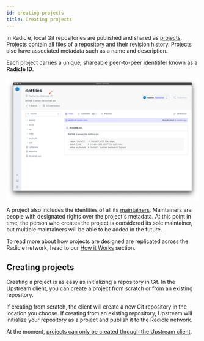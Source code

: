 ```yaml
---
id: creating-projects
title: Creating projects
---
```


In Radicle, local Git repositories are published and shared as [projects][pr].
Projects contain all files of a repository and their revision history.
Projects also have associated metadata such as a name and description. 

Each project carries a unique, shareable peer-to-peer identitifer known as a
**Radicle ID**.

![Radicle ID][ri]

A project also includes the identities of all its [maintainers][ma]. Maintainers
are people with designated rights over the project's metadata. At this point in
time, the person who creates the project is considered its sole maintainer, but
multiple maintainers will be able to be added in the future.

To read more about how projects are designed are replicated across the Radicle
network, head to our [How it Works][hw] section.

## Creating projects

Creating a project is as easy as initializing a repository in Git. In the
Upstream client, you can create a project from scratch or from an existing
repository. 

If creating from scratch, the client will create a new Git repository in the
location you choose. If creating from an existing repository, Upstream will
initialize your repository as a project and publish it to the Radicle network.

At the moment, [projects can only be created through the Upstream client][fa].


[fa]: understanding-radicle/faq.md/#when-will-cli-tooling-be-available
[ma]: understanding-radicle/glossary.md/#maintainer
[pr]: understanding-radicle/glossary.md/#project
[hw]: understanding-radicle/how-it-works.md

[ri]: /img/radicle-id.png
